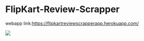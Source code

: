 # FlipKart-Review-Scrapper

webapp link:https://flipkartreviewscrapperapp.herokuapp.com/

![]([flipkartscrapper.png,flipkartscrapper2.png])
